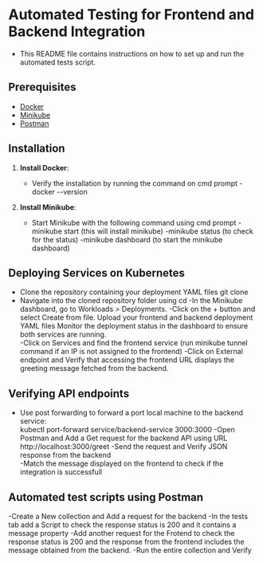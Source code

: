 # Automated Testing for Frontend and Backend Integration
- This README file contains instructions on how to set up and run the automated tests script.

## Prerequisites
- [Docker](https://docs.docker.com/get-docker/)
- [Minikube](https://minikube.sigs.k8s.io/docs/start/)
- [Postman](https://www.postman.com/downloads/)

## Installation
1. **Install Docker**:
   - Verify the installation by running the command on cmd prompt
     -docker --version
     
2. **Install Minikube**:
   - Start Minikube with the following command using cmd prompt
      -minikube start (this will install minikube)
      -minikube status (to check for the status)
      -minikube dashboard (to start the minikube dashboard)


## Deploying Services on Kubernetes
- Clone the repository containing your deployment YAML files
  git clone <repository-link>
- Navigate into the cloned repository folder using
  cd <repository-folder>
-In the Minikube dashboard, go to Workloads > Deployments.
-Click on the + button and select Create from file. Upload your frontend and backend deployment YAML files Monitor the deployment status in the dashboard to ensure both services are running.    
-Click on Services and find the frontend service (run minikube tunnel command if an IP is not assigned to the frontend)
-Click on External endpoint and Verify that accessing the frontend URL displays the greeting message fetched from the backend. 

## Verifying API endpoints
- Use post forwarding to forward a port local machine to the backend service:                                           
  kubectl port-forward service/backend-service 3000:3000
-Open Postman and Add a Get request for the backend API using URL http://localhost:3000/greet
-Send the request and Verify JSON response from the backend                                                   
-Match the message displayed on the frontend to check if the integration is successfull     
                                                  
## Automated test scripts using Postman
-Create a New collection and Add a request for the backend
-In the tests tab add a Script to check the response status is 200 and it contains a message property
-Add another request for the Frotend to check the response status is 200 and the response from the frontend includes the message obtained from the backend.
-Run the entire collection and Verify                                                  
